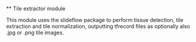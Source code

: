 ** Tile extractor module

This module uses the slideflow package to perform tissue detection, tile extraction and tile normalization, outputting
tfrecord files as optionally also .jpg or .png tile images.